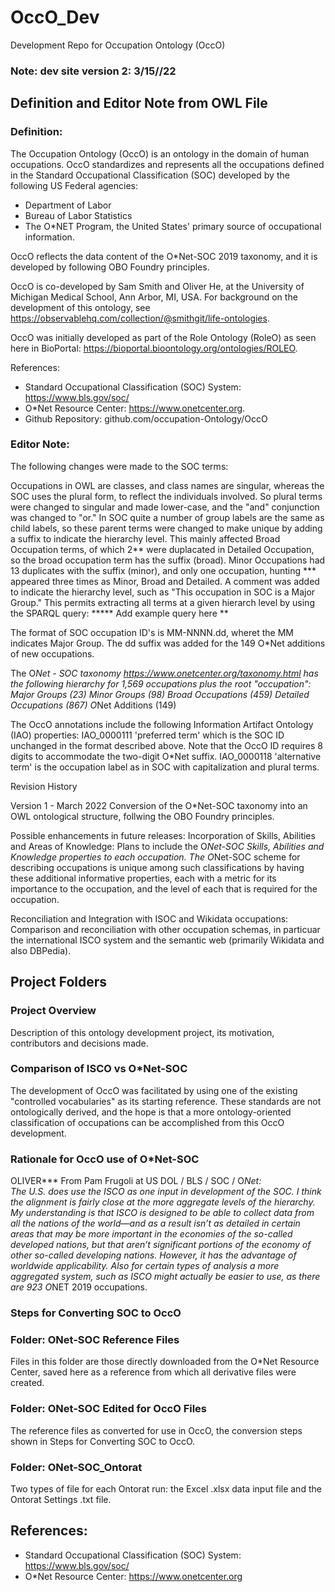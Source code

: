 # OccO_Dev
Development Repo for Occupation Ontology (OccO)

### Note: dev site version 2: 3/15//22 

## Definition and Editor Note from OWL File

### Definition: 
The Occupation Ontology (OccO) is an ontology in the domain of human occupations. OccO standardizes and represents all the occupations defined in the Standard Occupational Classification (SOC) developed by the following US Federal agencies:

* Department of Labor
* Bureau of Labor Statistics
* The O*NET Program, the United States' primary source of occupational information.

OccO reflects the data content of the O*Net-SOC 2019 taxonomy, and it is developed by following OBO Foundry principles.

OccO is co-developed by Sam Smith and Oliver He, at the University of Michigan Medical School, Ann Arbor, MI, USA.  For background on the development of this ontology, see https://observablehq.com/collection/@smithgit/life-ontologies.

OccO was initially developed as part of the Role Ontology (RoleO) as seen here in BioPortal: https://bioportal.bioontology.org/ontologies/ROLEO.

References:
* Standard Occupational Classification (SOC) System: https://www.bls.gov/soc/
* O*Net Resource Center: https://www.onetcenter.org.
* Github Repository: github.com/occupation-Ontology/OccO

### Editor Note:  
The following changes were made to the SOC terms:

Occupations in OWL are classes, and class names are singular, whereas the SOC uses the plural form, to reflect the individuals involved.  So plural terms were changed to singular and made lower-case, and the "and" conjunction was changed to "or."  In SOC quite a number of group labels are the same as child labels, so these parent terms were changed to make unique by adding a suffix to indicate the hierarchy level.  This mainly affected Broad Occupation terms, of which 2** were duplacated in Detailed Occupation, so the broad occupation term has the suffix (broad).  Minor Occupations had 13 duplicates with the suffix (minor), and only one occupation, hunting *** appeared three times as Minor, Broad and Detailed.  A comment was added to indicate the hierarchy level, such as "This occupation in SOC is a Major Group."  This permits extracting all terms at a given hierarch level by using the SPARQL query:
 ***** Add example query here **


The format of SOC occupation ID's is MM-NNNN.dd, wheret the MM indicates Major Group.  The dd suffix was added for the 149 O*Net additions of new occupations.  

The O*Net - SOC taxonomy https://www.onetcenter.org/taxonomy.html has the following hierarchy for 1,569 occupations plus the root "occupation":
Major Groups (23)
  Minor Groups (98)
    Broad Occupations (459)
      Detailed Occupations (867)
        O*Net Additions (149)

The OccO annotations include the following Information Artifact Ontology (IAO) properties:
  IAO_0000111  'preferred term' which is the SOC ID unchanged in the format described above.  Note that the OccO ID requires 8 digits to accommodate the two-digit O*Net suffix. 
  IAO_0000118 'alternative term' is the occupation label as in SOC with capitalization and plural terms.

Revision History

Version 1 - March 2022
Conversion of the O*Net-SOC taxonomy into an OWL ontological structure, follwing the OBO Foundry principles.

Possible enhancements in future releases:
Incorporation of Skills, Abilities and Areas of Knowledge:
Plans to include the O*Net-SOC Skills, Abilities and Knowledge properties to each occupation.  The O*Net-SOC scheme for describing occupations is unique among such classifications by having these additional informative properties, each with a metric for its importance to the occupation, and the level of each that is required for the occupation.  

Reconciliation and Integration with ISOC and Wikidata occupations:
Comparison and reconciliation with other occupation schemas, in particuar the international ISCO system and the semantic web (primarily Wikidata and also DBPedia). 

## Project Folders

### Project Overview
Description of this ontology development project, its motivation, contributors and 
decisions made.
### Comparison of ISCO vs O*Net-SOC
The development of OccO was facilitated by using one of the existing "controlled vocabularies" as its starting reference.  These standards are not ontologically derived, and the hope is that a more ontology-oriented classification of occupations can be accomplished from this OccO development.
### Rationale for OccO use of O*Net-SOC
   OLIVER***  From Pam Frugoli at US DOL / BLS / SOC / O*Net:   
   The U.S. does use the ISCO as one input in development of the SOC.  I think the alignment is fairly close at the more aggregate levels of the hierarchy.  My understanding is that ISCO is designed to be able to collect data from all the nations of the world—and as a result isn’t as detailed in certain areas that may be more important in the economies of the so-called developed nations, but that aren’t significant portions of the economy of other so-called developing nations.  However, it has the advantage of worldwide applicability.  Also for certain types of analysis a more aggregated system, such as ISCO might actually be easier to use, as there are 923 O*NET 2019 occupations.  
### Steps for Converting SOC to OccO

### Folder: ONet-SOC Reference Files
Files in this folder are those directly downloaded from the O*Net Resource Center, saved here as a reference from which all derivative files were created.
### Folder: ONet-SOC Edited for OccO Files
The reference files as converted for use in OccO, the conversion steps shown in Steps for Converting SOC to OccO.
### Folder: ONet-SOC_Ontorat
Two types of file for each Ontorat run: the Excel .xlsx data input file and the Ontorat Settings .txt file.

## References:

- Standard Occupational Classification (SOC) System: https://www.bls.gov/soc/ 
- O\*Net Resource Center:  https://www.onetcenter.org 



